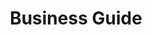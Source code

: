 ---
title: Business Guide
linkTitle: Business
nav_icon:
  vendor: bs
  name: cloud-download
  color: green
nav_weight: 2
---
